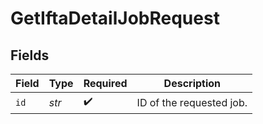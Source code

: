 # GetIftaDetailJobRequest


## Fields

| Field                    | Type                     | Required                 | Description              |
| ------------------------ | ------------------------ | ------------------------ | ------------------------ |
| `id`                     | *str*                    | :heavy_check_mark:       | ID of the requested job. |